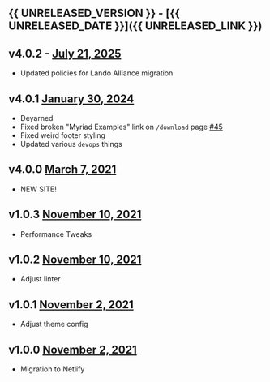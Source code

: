 ## {{ UNRELEASED_VERSION }} - [{{ UNRELEASED_DATE }}]({{ UNRELEASED_LINK }})

## v4.0.2 - [July 21, 2025](https://github.com/lando/website/releases/tag/v4.0.2)

* Updated policies for Lando Alliance migration

## v4.0.1 [January 30, 2024](https://github.com/lando/website/releases/tag/v4.0.1)

* Deyarned
* Fixed broken "Myriad Examples" link on `/download` page [#45](https://github.com/lando/website/issues/45)
* Fixed weird footer styling
* Updated various `devops` things

## v4.0.0 [March 7, 2021](https://github.com/lando/website/releases/tag/v4.0.0)

* NEW SITE!

## v1.0.3 [November 10, 2021](https://github.com/lando/website/releases/tag/v1.0.3)

* Performance Tweaks

## v1.0.2 [November 10, 2021](https://github.com/lando/website/releases/tag/v1.0.2)

* Adjust linter

## v1.0.1 [November 2, 2021](https://github.com/lando/website/releases/tag/v1.0.1)

* Adjust theme config

## v1.0.0 [November 2, 2021](https://github.com/lando/website/releases/tag/v1.0.0)

* Migration to Netlify
